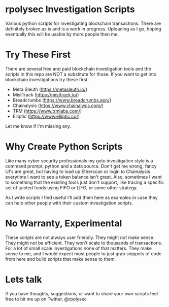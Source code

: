 # rpolysec Investigation Scripts

Various python scripts for investigating blockchain transactions. There are definitely broken as is and is a work in progress. Uploading as I go, hoping eventually this will be usable by more people then me.

# Try These First

There are several free and paid blockchain investigation tools and the scripts in this repo are NOT a substitute for those. If you want to get into blockchain investigations try these first:

- Meta Sleuth (https://metasleuth.io/)
- MistTrack (https://misttrack.io/)
- Breadcrumbs (https://www.breadcrumbs.app/)
- Chainalysis (https://www.chainalysis.com/)
- TRM (https://www.trmlabs.com/)
- Elliptic (https://www.elliptic.co/)

Let me know if I'm missing any.

# Why Create Python Scripts

Like many cyber security professionals my goto investigation style is a command prompt, python and a data source. Don't get me wrong, fancy UI's are great, but having to load up Etherscan or login to Chainalysis everytime I want to see a token balance isn't great. Also, sometimes I want to something that the existing tools just don't support, like tracing a specific set of tainted funds using FIFO or LIFO, or some other strategy.

As I write scripts I find useful I'll add them here as examples in case they can help other people with their custom investigation scripts.

# No Warranty, Experimental

These scripts are not always user friendly. They might not make sense. They might not be efficient. They won't scale to thousands of transactions. For a lot of small scale investigations none of that matters. They make sense to me, and I would expect most people to just grab snippets of code from here and build scripts that make sense to them.

# Lets talk

If you have thoughts, suggestions, or want to share your own scripts feel free to hit me up on Twitter, @rpolysec
